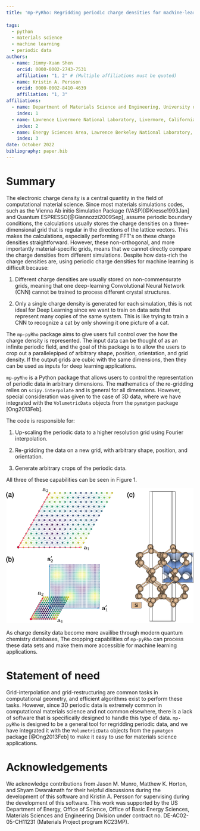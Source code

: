 ```yaml
---
title: 'mp-PyRho: Regridding periodic charge densities for machine-learning applications'

tags:
  - python
  - materials science
  - machine learning
  - periodic data
authors:
  - name: Jimmy-Xuan Shen
    orcid: 0000-0002-2743-7531
    affiliation: "1, 2" # (Multiple affiliations must be quoted)
  - name: Kristin A. Persson
    orcid: 0000-0002-8410-4639
    affiliation: "1, 3"
affiliations:
  - name: Department of Materials Science and Engineering, University of California, Berkeley, Berkeley, California 94720, United States
    index: 1
  - name: Lawrence Livermore National Laboratory, Livermore, California 94550, United States
    index: 2
  - name: Energy Sciences Area, Lawrence Berkeley National Laboratory, Berkeley, California 94720, United States
    index: 3
date: October 2022
bibliography: paper.bib
---
```


# Summary

The electronic charge density is a central quantity in the field of computational material science.
Since most materials simulations codes, such as the Vienna Ab initio Simulation Package (VASP)[@Kresse1993Jan] and Quantum ESPRESSO[@Giannozzi2009Sep], assume periodic boundary conditions, the calculations usually stores the charge densities on a three-dimensional grid that is regular in the directions of the lattice vectors.
This makes the calculations, especially performing FFT's on these charge densities straightforward.
However, these non-orthogonal, and more importantly material-specific grids, means that we cannot directly compare the charge densities from different simulations.
Despite how data-rich the charge densities are, using periodic charge densities for machine learning is difficult because:

1. Different charge densities are usually stored on non-commensurate grids, meaning that one deep-learning Convolutional Neural Network (CNN) cannot be trained to process different crystal structures.

2. Only a single charge density is generated for each simulation, this is not ideal for Deep Learning since we want to train on data sets that represent many copies of the same system.  This is like trying to train a CNN to recognize a cat by only showing it one picture of a cat.

The `mp-pyRho` package aims to give users full control over the how the charge density is represented.
The input data can be thought of as an infinite periodic field, and the goal of this package is to allow the users to crop out a parallelepiped of arbitrary shape, position, orientation, and grid density.
If the output grids are cubic with the same dimensions, then they can be used as inputs for deep learning applications.

`mp-pyRho` is a Python package that allows users to control the representation of periodic data in arbitrary dimensions.
The mathematics of the re-gridding relies on `scipy.interpolate` and is general for all dimensions.
However, special consideration was given to the case of 3D data, where we have integrated with the `VolumetricData` objects from the `pymatgen` package [Ong2013Feb].

The code is responsible for:
1. Up-scaling the periodic data to a higher resolution grid using Fourier interpolation.

2. Re-gridding the data on a new grid, with arbitrary shape, position, and orientation.

3. Generate arbitrary crops of the periodic data.

All three of these capabilities can be seen in Figure 1.

![Figure 1. (a) Demonstration of Fourier interpolation of a 2D periodic field. (b) Demonstration of regridding on a 2D periodic field. (c) Demonstration of cropping of a 3D periodic field.](fig1.png)

As charge density data become more availibe through modern quantum chemistry databases, The cropping capabilities of `mp-pyRho` can process these data sets and make them more accessible for machine learning applications.


# Statement of need

Grid-interpolation and grid-restructuring are common tasks in computational geometry, and efficient algorithms exist to perform these tasks.
However, since 3D periodic data is extremely common in computational materials science and not common elsewhere, there is a lack of software that is specifically designed to handle this type of data.
`mp-pyRho` is designed to be a general tool for regridding periodic data, and we have integrated it with the `VolumetricData` objects from the `pymatgen` package [@Ong2013Feb] to make it easy to use for materials science applications.

# Acknowledgements

We acknowledge contributions from Jason M. Munro, Matthew K. Horton, and Shyam Dwaraknath for their helpful discussions during the development of this software and Kristin A. Persson for supervising during the development of this software.
This work was supported by the US Department of Energy, Office of Science, Office of Basic Energy Sciences, Materials Sciences and Engineering Division under contract no. DE-AC02-05-CH11231 (Materials Project program KC23MP).
